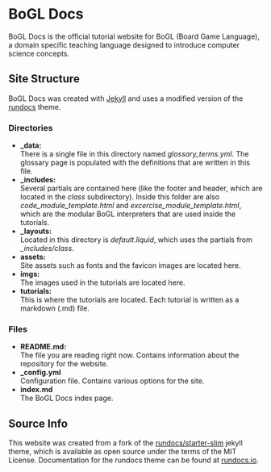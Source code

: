# BoGL Docs 
BoGL Docs is the official tutorial website for BoGL (Board Game Language), a domain specific teaching language designed to introduce computer science concepts.

## Site Structure

BoGL Docs was created with [Jekyll](https://jekyllrb.com/) and uses a modified version of the [rundocs](https://rundocs.io) theme.

### Directories
- **_data:**  
There is a single file in this directory named *glossary_terms.yml*. The glossary page is populated with the definitions that are written in this file.
- **_includes:**  
Several partials are contained here (like the footer and header, which are located in the *class* subdirectory). Inside this folder are also *code\_module\_template.html* and *excercise\_module\_template.html*, which are the modular BoGL interpreters that are used inside the tutorials.
- **_layouts:**  
Located in this directory is *default.liquid*, which uses the partials from *_includes/class*.
- **assets:**  
Site assets such as fonts and the favicon images are located here.
- **imgs:**  
The images used in the tutorials are located here.
- **tutorials:**  
This is where the tutorials are located. Each tutorial is written as a markdown (.md) file.

### Files
- **README.md:**  
The file you are reading right now. Contains information about the repository for the website.
- **_config.yml**  
Configuration file. Contains various options for the site.
- **index.md**  
The BoGL Docs index page.


## Source Info

This website was created from a fork of the [rundocs/starter-slim](https://github.com/rundocs/starter-slim/) jekyll theme, which is available as open source under the terms of the MIT License.
Documentation for the rundocs theme can be found at [rundocs.io](https://rundocs.io).
